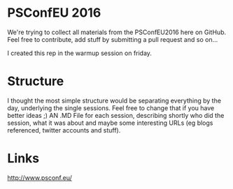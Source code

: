 PSConfEU 2016
==========
We're trying to collect all materials from the PSConfEU2016 here on GitHub.
Feel free to contribute, add stuff by submitting a pull request and so on...

I created this rep in the warmup session on friday.

Structure
=======
I thought the most simple structure would be separating everything by the day, underlying the single sessions.
Feel free to change that if you have better ideas ;)
AN .MD File for each session, describing shortly who did the session, what it was about and maybe some interesting URLs (eg blogs referenced, twitter accounts and stuff).

Links
=====
http://www.psconf.eu/
